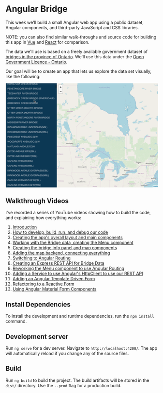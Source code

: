 # Angular Bridge

This week we'll build a small Angular web app using a public dataset, Angular components, and third-party JavaScript and CSS libraries.

NOTE: you can also find similar walk-throughs and source code for building this app in [Vue](https://github.com/humphd/web422/tree/master/Code%20Examples/week4/bridge-vue) and [React](https://github.com/humphd/web422/tree/master/Code%20Examples/week5/bridge-react) for comparison.

The data we'll use is based on a freely available government dataset of [bridges in the province of Ontario](https://data.ontario.ca/dataset/bridge-conditions).  We'll
use this data under the [Open Government Licence - Ontario](https://www.ontario.ca/page/open-government-licence-ontario).

Our goal will be to create an app that lets us explore the data set visually, like the following:

![Screencast of final app](screenshots/app.gif)

## Walkthrough Videos

I've recorded a series of YouTube videos showing how to build the code, and explaining how everything works:

1. [Introduction](https://www.youtube.com/watch?v=ejux7e0YUZc&list=PLJgO3yLojCBPEt6rnKsQnI2-8BdyU5z1K&index=2)
1. [How to develop, build, run, and debug our code](https://www.youtube.com/watch?v=fc74WeFmMAk&list=PLJgO3yLojCBPEt6rnKsQnI2-8BdyU5z1K&index=3)
1. [Creating the app's overall layout and main components](https://www.youtube.com/watch?v=TH7DtQWr-n0&list=PLJgO3yLojCBPEt6rnKsQnI2-8BdyU5z1K&index=4)
1. [Working with the Bridge data, creating the Menu component](https://www.youtube.com/watch?v=rrw35Pm_0UQ&list=PLJgO3yLojCBPEt6rnKsQnI2-8BdyU5z1K&index=5)
1. [Creating the bridge info panel and map components](https://www.youtube.com/watch?v=a9A1ayG9gyk&list=PLJgO3yLojCBPEt6rnKsQnI2-8BdyU5z1K&index=6)
1. [Adding the map backend, connecting everything](https://www.youtube.com/watch?v=weLRdcaOHGM&list=PLJgO3yLojCBPEt6rnKsQnI2-8BdyU5z1K&index=7)
1. [Switching to Angular Routing](https://www.youtube.com/watch?v=CFDw2_TrDo0&list=PLJgO3yLojCBPEt6rnKsQnI2-8BdyU5z1K&index=8)
1. [Creating an Express REST API for Bridge Data](https://www.youtube.com/watch?v=X5mFXt-uFw0&list=PLJgO3yLojCBPEt6rnKsQnI2-8BdyU5z1K&index=9)
1. [Reworking the Menu component to use Angular Routing](https://www.youtube.com/watch?v=toNdKUQWx1g&list=PLJgO3yLojCBPEt6rnKsQnI2-8BdyU5z1K&index=10)
1. [Adding a Service to use Angular's HttpClient to use our REST API](https://www.youtube.com/watch?v=2j09hjIh52k&list=PLJgO3yLojCBPEt6rnKsQnI2-8BdyU5z1K&index=11)
1. [Adding an Angular Template Driven Form](https://www.youtube.com/watch?v=haXVoC43k6U&list=PLJgO3yLojCBPEt6rnKsQnI2-8BdyU5z1K&index=13)
1. [Refactoring to a Reactive Form](https://www.youtube.com/watch?v=XPa0DKVHuVQ&list=PLJgO3yLojCBPEt6rnKsQnI2-8BdyU5z1K&index=14)
1. [Using Angular Material Form Components](https://www.youtube.com/watch?v=M_Fn5NGkDB0&list=PLJgO3yLojCBPEt6rnKsQnI2-8BdyU5z1K&index=15)

## Install Dependencies

To install the development and runtime dependencies, run the `npm install` command.

## Development server

Run `ng serve` for a dev server. Navigate to `http://localhost:4200/`. The app will automatically reload if you change any of the source files.

## Build

Run `ng build` to build the project. The build artifacts will be stored in the `dist/` directory. Use the `--prod` flag for a production build.

